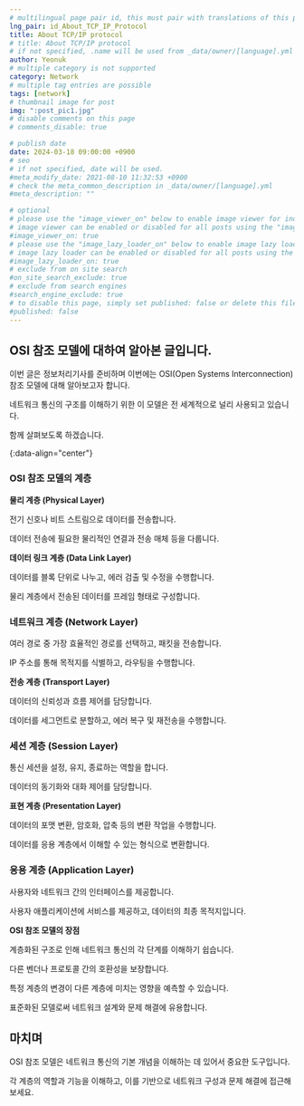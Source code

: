 ```yaml
---
# multilingual page pair id, this must pair with translations of this page. (This name must be unique)
lng_pair: id_About_TCP_IP_Protocol
title: About TCP/IP protocol
# title: About TCP/IP protocol
# if not specified, .name will be used from _data/owner/[language].yml
author: Yeonuk
# multiple category is not supported
category: Network
# multiple tag entries are possible
tags: [network]
# thumbnail image for post
img: ":post_pic1.jpg"
# disable comments on this page
# comments_disable: true

# publish date
date: 2024-03-18 09:00:00 +0900
# seo
# if not specified, date will be used.
#meta_modify_date: 2021-08-10 11:32:53 +0900
# check the meta_common_description in _data/owner/[language].yml
#meta_description: ""

# optional
# please use the "image_viewer_on" below to enable image viewer for individual pages or posts (_posts/ or [language]/_posts folders).
# image viewer can be enabled or disabled for all posts using the "image_viewer_posts: true" setting in _data/conf/main.yml.
#image_viewer_on: true
# please use the "image_lazy_loader_on" below to enable image lazy loader for individual pages or posts (_posts/ or [language]/_posts folders).
# image lazy loader can be enabled or disabled for all posts using the "image_lazy_loader_posts: true" setting in _data/conf/main.yml.
#image_lazy_loader_on: true
# exclude from on site search
#on_site_search_exclude: true
# exclude from search engines
#search_engine_exclude: true
# to disable this page, simply set published: false or delete this file
#published: false
---
```


<!-- outline-start -->

## OSI 참조 모델에 대하여 알아본 글입니다.

이번 글은 정보처리기사를 준비하며 이번에는 OSI(Open Systems Interconnection) 참조 모델에 대해 알아보고자 합니다.

네트워크 통신의 구조를 이해하기 위한 이 모델은 전 세계적으로 널리 사용되고 있습니다.

함께 살펴보도록 하겠습니다.

{:data-align="center"}

<!-- outline-end -->

### OSI 참조 모델의 계층

**물리 계층 (Physical Layer)**

전기 신호나 비트 스트림으로 데이터를 전송합니다.

데이터 전송에 필요한 물리적인 연결과 전송 매체 등을 다룹니다.

**데이터 링크 계층 (Data Link Layer)**

데이터를 블록 단위로 나누고, 에러 검출 및 수정을 수행합니다.

물리 계층에서 전송된 데이터를 프레임 형태로 구성합니다.

### 네트워크 계층 (Network Layer)

여러 경로 중 가장 효율적인 경로를 선택하고, 패킷을 전송합니다.

IP 주소를 통해 목적지를 식별하고, 라우팅을 수행합니다.

**전송 계층 (Transport Layer)**

데이터의 신뢰성과 흐름 제어를 담당합니다.

데이터를 세그먼트로 분할하고, 에러 복구 및 재전송을 수행합니다.

### 세션 계층 (Session Layer)

통신 세션을 설정, 유지, 종료하는 역할을 합니다.

데이터의 동기화와 대화 제어를 담당합니다.

**표현 계층 (Presentation Layer)**

데이터의 포맷 변환, 암호화, 압축 등의 변환 작업을 수행합니다.

데이터를 응용 계층에서 이해할 수 있는 형식으로 변환합니다.

### 응용 계층 (Application Layer)

사용자와 네트워크 간의 인터페이스를 제공합니다.

사용자 애플리케이션에 서비스를 제공하고, 데이터의 최종 목적지입니다.

**OSI 참조 모델의 장점**

계층화된 구조로 인해 네트워크 통신의 각 단계를 이해하기 쉽습니다.

다른 벤더나 프로토콜 간의 호환성을 보장합니다.

특정 계층의 변경이 다른 계층에 미치는 영향을 예측할 수 있습니다.

표준화된 모델로써 네트워크 설계와 문제 해결에 유용합니다.

## 마치며

OSI 참조 모델은 네트워크 통신의 기본 개념을 이해하는 데 있어서 중요한 도구입니다.

각 계층의 역할과 기능을 이해하고, 이를 기반으로 네트워크 구성과 문제 해결에 접근해 보세요.
